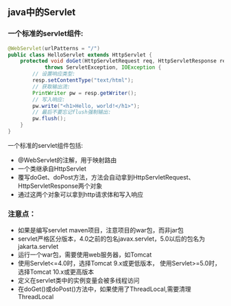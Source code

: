 ## java中的Servlet 

### 一个标准的servlet组件:
```java
@WebServlet(urlPatterns = "/")
public class HelloServlet extends HttpServlet {
    protected void doGet(HttpServletRequest req, HttpServletResponse resp)
            throws ServletException, IOException {
        // 设置响应类型:
        resp.setContentType("text/html");
        // 获取输出流:
        PrintWriter pw = resp.getWriter();
        // 写入响应:
        pw.write("<h1>Hello, world!</h1>");
        // 最后不要忘记flush强制输出:
        pw.flush();
    }
}
```

一个标准的servlet组件包括:
- @WebServlet的注解，用于映射路由
- 一个类继承自HttpServlet
- 覆写doGet、doPost方法，方法会自动拿到HttpServletRequest、HttpServletResponse两个对象
- 通过这两个对象可以拿到http请求体和写入响应

### 注意点：
- 如果是编写servlet maven项目，注意项目的war包，而非jar包
- servlet严格区分版本，4.0之前的包名javax.servlet，5.0以后的包名为jakarta.servlet
- 运行一个war包，需要使用web服务器，如Tomcat
- 使用Servlet<=4.0时，选择Tomcat 9.x或更低版本， 使用Servlet>=5.0时，选择Tomcat 10.x或更高版本
- 定义在servlet类中的实例变量会被多线程访问
- 在doGet()或doPost()方法中，如果使用了ThreadLocal,需要清理ThreadLocal